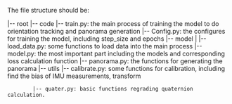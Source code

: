 The file structure should be:

|-- root
    |-- code
        |-- train.py: the main process of training the model to do orientation tracking and panorama generation
        |-- Config.py: the configures for training the model, including step_size and epochs
        |-- model
        |   |-- load_data.py: some functions to load data into the main process
            |-- model.py: the most important part including the models and corresponding loss calculation function
            |-- panorama.py: the functions for generating the panorama
        |-- utils
            |-- calibrate.py: some functions for calibration, including find the bias of IMU measurements, transform

            |-- quater.py: basic functions regrading quaternion calculation.

